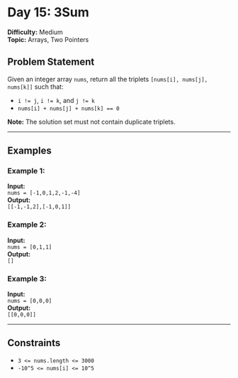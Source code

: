# Day 15: 3Sum

**Difficulty:** Medium  
**Topic:** Arrays, Two Pointers

## Problem Statement

Given an integer array `nums`, return all the triplets `[nums[i], nums[j], nums[k]]` such that:

- `i != j`, `i != k`, and `j != k`
- `nums[i] + nums[j] + nums[k] == 0`

**Note:** The solution set must not contain duplicate triplets.

---

## Examples

### Example 1:
**Input:**  
`nums = [-1,0,1,2,-1,-4]`  
**Output:**  
`[[-1,-1,2],[-1,0,1]]`  

### Example 2:  
**Input:**  
`nums = [0,1,1]`  
**Output:**  
`[]`

### Example 3:  
**Input:**  
`nums = [0,0,0]`  
**Output:**  
`[[0,0,0]]`

---

## Constraints

- `3 <= nums.length <= 3000`
- `-10^5 <= nums[i] <= 10^5`
